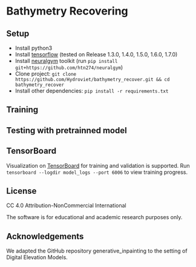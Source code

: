# Bathymetry Recovering

## Setup

- Install python3
- Install [tensorflow](https://www.tensorflow.org/install/) (tested on Release 1.3.0, 1.4.0, 1.5.0, 1.6.0, 1.7.0)
- Install [neuralgym](https://github.com/htn274/neuralgym) toolkit (run ``pip install git+https://github.com/htn274/neuralgym``)
- Clone project: ``git clone https://github.com/Hydroviet/bathymetry_recover.git && cd bathymetry_recover``
- Install other dependencies: ``pip install -r requirements.txt``

## Training

## Testing with pretrainned model

## TensorBoard

Visualization on [TensorBoard](https://www.tensorflow.org/programmers_guide/summaries_and_tensorboard) for training and validation is supported. Run `tensorboard --logdir model_logs --port 6006` to view training progress.

## License

CC 4.0 Attribution-NonCommercial International

The software is for educational and academic research purposes only.

## Acknowledgements

We adapted the GitHub repository generative_inpainting to the setting of Digital Elevation Models. 
